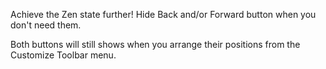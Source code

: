 Achieve the Zen state further! Hide Back and/or Forward button when you don't need them.

Both buttons will still shows when you arrange their positions from the Customize Toolbar menu.
